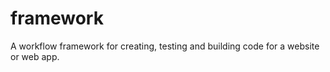 # framework
A workflow framework for creating, testing and building code for a website or web app. 
